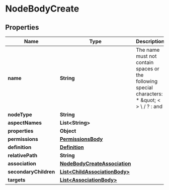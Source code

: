 # NodeBodyCreate

## Properties
Name | Type | Description | Notes
------------ | ------------- | ------------- | -------------
**name** | **String** | The name must not contain spaces or the following special characters: * \&quot; &lt; &gt; \\ / ? : and |. The character . must not be used at the end of the name.  | 
**nodeType** | **String** |  | 
**aspectNames** | **List&lt;String&gt;** |  |  [optional]
**properties** | **Object** |  |  [optional]
**permissions** | [**PermissionsBody**](PermissionsBody.md) |  |  [optional]
**definition** | [**Definition**](Definition.md) |  |  [optional]
**relativePath** | **String** |  |  [optional]
**association** | [**NodeBodyCreateAssociation**](NodeBodyCreateAssociation.md) |  |  [optional]
**secondaryChildren** | [**List&lt;ChildAssociationBody&gt;**](ChildAssociationBody.md) |  |  [optional]
**targets** | [**List&lt;AssociationBody&gt;**](AssociationBody.md) |  |  [optional]
